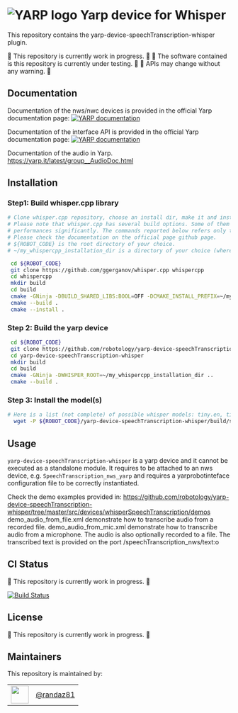 ![YARP logo](doc/images/yarp-robot-24.png?raw=true "yarp-device-speechTranscription-whisper")
Yarp device for Whisper
=====================

This repository contains the yarp-device-speechTranscription-whisper plugin.

:construction: This repository is currently work in progress. :construction:
:construction: The software contained is this repository is currently under testing. :construction:
:construction: APIs may change without any warning. :construction:

Documentation
-------------

Documentation of the nws/nwc devices is provided in the official Yarp documentation page:
[![YARP documentation](https://img.shields.io/badge/Documentation-yarp.it-19c2d8.svg)](https://yarp.it/latest/group__dev__impl.html)

Documentation of the interface API is provided in the official Yarp documentation page:
[![YARP documentation](https://img.shields.io/badge/Documentation-yarp.it-19c2d8.svg)](https://yarp.it/latest/group__dev__impl.html)

Documentation of the audio in Yarp.
https://yarp.it/latest/group__AudioDoc.html

Installation
-------------

### Step1: Build whisper.cpp library

~~~bash
# Clone whisper.cpp repository, choose an install dir, make it and install it to the chosen install dir.
# Please note that whisper.cpp has several build options. Some of them e.g. the use of the GPU may affect
# performances significantly. The commands reported below refers only to default configuration.
# Please check the documentation on the official page github page.
# ${ROBOT_CODE} is the root directory of your choice.
# ~/my_whispercpp_installation_dir is a directory of your choice (where the whispercpp library will be installed)

 cd ${ROBOT_CODE}
 git clone https://github.com/ggerganov/whisper.cpp whispercpp
 cd whispercpp
 mkdir build
 cd build
 cmake -GNinja -DBUILD_SHARED_LIBS:BOOL=OFF -DCMAKE_INSTALL_PREFIX=~/my_whispercpp_installation_dir ..
 cmake --build .
 cmake --install .
~~~

### Step 2: Build the yarp device
~~~bash
 cd ${ROBOT_CODE}
 git clone https://github.com/robotology/yarp-device-speechTranscription-whisper
 cd yarp-device-speechTranscription-whisper
 mkdir build
 cd build
 cmake -GNinja -DWHISPER_ROOT=~/my_whispercpp_installation_dir ..
 cmake --build .
~~~

### Step 3: Install the model(s)
~~~bash
# Here is a list (not complete) of possible whisper models: tiny.en, tiny, base.en, base, small.en, small, medium.en, medium, large-v1, large
  wget -P ${ROBOT_CODE}/yarp-device-speechTranscription-whisper/build/share/WhisperTranscribe/contexts/whisperTranscribe_demo/ggml-base.en.bin https://huggingface.co/ggerganov/whisper.cpp/resolve/main/ggml-base.en.bin
~~~

Usage
-------------
`yarp-device-speechTranscription-whisper` is a yarp device and it cannot be executed as a standalone module.
It requires to be attached to an nws device, e.g. `SpeechTranscription_nws_yarp` and requires a
yarprobotinteface configuration file to be correctly instantiated.

Check the demo examples provided in:
https://github.com/robotology/yarp-device-speechTranscription-whisper/tree/master/src/devices/whisperSpeechTranscription/demos
demo_audio_from_file.xml demonstrate how to transcribe audio from a recorded file.
demo_audio_from_mic.xml demonstrate how to transcribe audio from a microphone. The audio is also optionally recorded to a file.
The transcribed text is provided on the port /speechTranscription_nws/text:o

CI Status
---------

:construction: This repository is currently work in progress. :construction:

[![Build Status](https://github.com/robotology/yarp-device-speechTranscription-whisper/workflows/CI%20Workflow/badge.svg)](https://github.com/robotology/yarp-device-speechTranscription-whisper/actions?query=workflow%3A%22CI+Workflow%22)

License
---------

:construction: This repository is currently work in progress. :construction:

Maintainers
--------------
This repository is maintained by:

| | |
|:---:|:---:|
| [<img src="https://github.com/randaz81.png" width="40">](https://github.com/randaz81) | [@randaz81](https://github.com/randaz81) |
